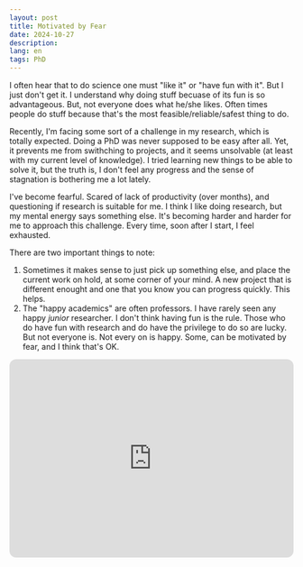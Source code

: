```yaml
---
layout: post
title: Motivated by Fear
date: 2024-10-27
description: 
lang: en
tags: PhD
---
```


I often hear that to do science one must "like it" or "have fun with it". But I just don't get it. I understand why doing stuff becuase of its fun is so advantageous. But, not everyone does what he/she likes. Often times people do stuff because that's the most feasible/reliable/safest thing to do. 

Recently, I'm facing some sort of a challenge in my research, which is totally expected. Doing a PhD was never supposed to be easy after all. Yet, it prevents me from swithching to projects, and it seems unsolvable (at least with my current level of knowledge). I tried learning new things to be able to solve it, but the truth is, I don't feel any progress and the sense of stagnation is bothering me a lot lately. 

I've become fearful. Scared of lack of productivity (over months), and questioning if research is suitable for me. I think I like doing research, but my mental energy says something else. It's becoming harder and harder for me to approach this challenge. Every time, soon after I start, I feel exhausted. 

There are two important things to note:

1. Sometimes it makes sense to just pick up something else, and place the current work on hold, at some corner of your mind. A new project that is different enought and one that you know you can progress quickly. This helps.
2. The "happy academics" are often professors. I have rarely seen any happy *junior* researcher. I don't think having fun is the rule. Those who do have fun with research and do have the privilege to do so are lucky. But not everyone is. Not every on is happy. Some, can be motivated by fear, and I think that's OK.

<iframe style="border-radius:12px" src="https://open.spotify.com/embed/track/0z2bufPrU83RRPRaboj3B7?utm_source=generator" width="100%" height="352" frameBorder="0" allowfullscreen="" allow="autoplay; clipboard-write; encrypted-media; fullscreen; picture-in-picture" loading="lazy"></iframe>
